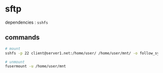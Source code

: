 # sftp

dependencies : ``sshfs``

## commands
```bash
# mount
sshfs -p 22 client@server1.net:/home/user/ /home/user/mnt/ -o follow_symlinks

# unmount
fusermount -u /home/user/mnt
```
